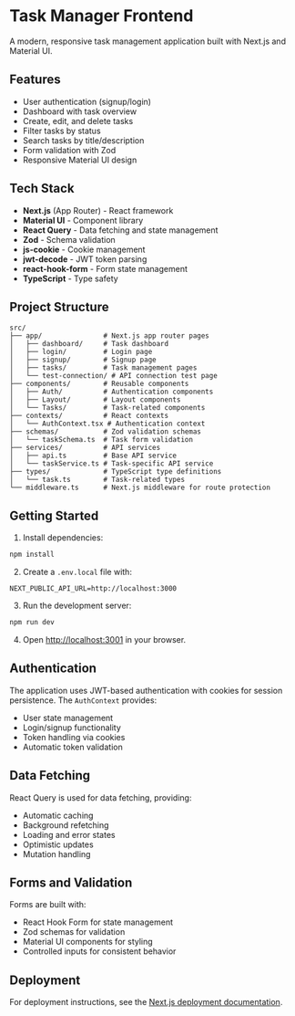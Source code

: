 # Task Manager Frontend

A modern, responsive task management application built with Next.js and Material UI.

## Features

- User authentication (signup/login)
- Dashboard with task overview
- Create, edit, and delete tasks
- Filter tasks by status
- Search tasks by title/description
- Form validation with Zod
- Responsive Material UI design

## Tech Stack

- **Next.js** (App Router) - React framework
- **Material UI** - Component library
- **React Query** - Data fetching and state management
- **Zod** - Schema validation
- **js-cookie** - Cookie management
- **jwt-decode** - JWT token parsing
- **react-hook-form** - Form state management
- **TypeScript** - Type safety

## Project Structure

```
src/
├── app/               # Next.js app router pages
│   ├── dashboard/     # Task dashboard
│   ├── login/         # Login page
│   ├── signup/        # Signup page
│   ├── tasks/         # Task management pages
│   └── test-connection/ # API connection test page
├── components/        # Reusable components
│   ├── Auth/          # Authentication components
│   ├── Layout/        # Layout components
│   └── Tasks/         # Task-related components
├── contexts/          # React contexts
│   └── AuthContext.tsx # Authentication context
├── schemas/           # Zod validation schemas
│   └── taskSchema.ts  # Task form validation
├── services/          # API services
│   ├── api.ts         # Base API service
│   └── taskService.ts # Task-specific API service
├── types/             # TypeScript type definitions
│   └── task.ts        # Task-related types
└── middleware.ts      # Next.js middleware for route protection
```

## Getting Started

1. Install dependencies:

```bash
npm install
```

2. Create a `.env.local` file with:

```
NEXT_PUBLIC_API_URL=http://localhost:3000
```

3. Run the development server:

```bash
npm run dev
```

4. Open [http://localhost:3001](http://localhost:3001) in your browser.


## Authentication

The application uses JWT-based authentication with cookies for session persistence. The `AuthContext` provides:

- User state management
- Login/signup functionality
- Token handling via cookies
- Automatic token validation

## Data Fetching

React Query is used for data fetching, providing:

- Automatic caching
- Background refetching
- Loading and error states
- Optimistic updates
- Mutation handling

## Forms and Validation

Forms are built with:

- React Hook Form for state management
- Zod schemas for validation
- Material UI components for styling
- Controlled inputs for consistent behavior

## Deployment

For deployment instructions, see the [Next.js deployment documentation](https://nextjs.org/docs/app/building-your-application/deploying).

